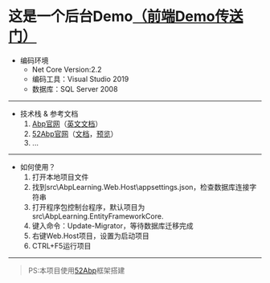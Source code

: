 # 这是一个后台Demo[（前端Demo传送门）](https://github.com/Maple512/abp-angular)

* 编码环境
   + Net Core Version:2.2
   + 编码工具：Visual Studio 2019
   + 数据库：SQL Server 2008
---

* 技术栈 & 参考文档
  1. [Abp官网](https://aspnetboilerplate.com)（[英文文档](https://aspnetboilerplate.com/Pages/Documents)）
  2. [52Abp官网](https://www.52abp.com)（[文档](https://www.52abp.com/Wiki)，[预览](https://pro.52abp.com/)）
  3. ...
---

* 如何使用？
  1. 打开本地项目文件
  2. 找到src\AbpLearning.Web.Host\appsettings.json，检查数据库连接字符串
  3. 打开程序包控制台程序，默认项目为src\AbpLearning.EntityFrameworkCore.
  4. 键入命令：Update-Migrator，等待数据库迁移完成
  5. 右键Web.Host项目，设置为启动项目
  6. CTRL+F5运行项目
---

> PS:本项目使用[52Abp](https://www.52abp.com)框架搭建
